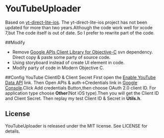 # YouTubeUploader
Based on [yt-direct-lite-ios](https://github.com/youtube/yt-direct-lite-iOS).
The yt-direct-lite-ios project has not been updated for more than two years.Although the code work well for xcode 7,but The code itself is out of date.
So I prefer to rewrite part of the code.

##Modify

- Remove  [Google APIs Client Library for Objective-C](http://code.google.com/p/google-api-objectivec-client/) svn dependency. Direct copy & paste some party of source code.
- Using storyboard instead of create UI element in code.
- Modify party of code in Modern Objective C.

##Config YouTube ClientID & Client Secret
First open the [Enable YouTube Data API](https://console.developers.google.com/flows/enableapi?apiid=youtube) link.
Then Open APIs & auth->Credentials link in [Google Console](https://console.developers.google.com).Click Add credentials Button,then choose OAuth 2.0 client ID. For application type choose **Other**(Not iOS type).Then you will get the Client ID and Client Secret.
Then replay my test Client ID & Secret in **Utils.h**.

## License

YouTubeUploader is released under the MIT license. See LICENSE for details.
